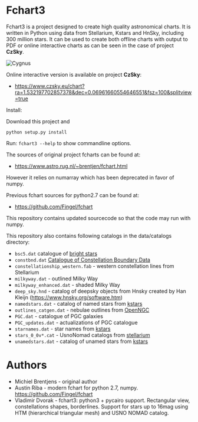# Fchart3

Fchart3 is a project designed to create high quality astronomical charts. It is written in Python using data from Stellarium, Kstars and HnSky, including 300 million stars. It can be used to create both offline charts with output to PDF or online interactive charts as can be seen in the case of project **CzSky**.

![Cygnus](https://user-images.githubusercontent.com/2523097/190871573-8e1746cb-2e02-460f-9017-e3788c36089f.png)


Online interactive version is available on project **CzSky**:

* https://www.czsky.eu/chart?ra=1.532197702857378&dec=0.06961660554646551&fsz=100&splitview=true

Install:

Download this project and

`python setup.py install`

Run: `fchart3 --help` to show commandline options.

The sources of original project fcharts can be found at:
* https://www.astro.rug.nl/~brentjen/fchart.html

However it relies on numarray which has been deprecated in favor of numpy.

Previous fchart sources for python2.7 can be found at:
* https://github.com/Fingel/fchart

This repository contains updated sourcecode so that the code may run with numpy.

This repository also contains following catalogs in the data/catalogs directory:

- `bsc5.dat` catalogue of [bright stars](http://tdc-www.harvard.edu/catalogs/bsc5.html)
- `constbnd.dat` [Catalogue of Constellation Boundary Data](http://cdsarc.u-strasbg.fr/viz-bin/Cat?VI/49#sRM2.2)
- `constellationship_western.fab` - western constellation lines from Stellarium
- `milkyway.dat` - outlined Milky Way
- `milkyway_enhanced.dat` - shaded Milky Way
- `deep_sky.hnd` - catalog of deepsky objects from Hnsky created by Han Kleijn (https://www.hnsky.org/software.htm)
- `namedstars.dat` - catalog of named stars from [kstars](https://edu.kde.org/kstars/)
- `outlines_catgen.dat` - nebulae outlines from [OpenNGC](https://github.com/mattiaverga/OpenNGC)
- `PGC.dat` - catalogue of PGC galaxies
- `PGC_updates.dat` - actualizations of PGC catalogue
- `starnames.dat` - star names from [kstars](https://edu.kde.org/kstars/)
- `stars_0_0v*.cat` - UsnoNomad catalogs from [stellarium](https://github.com/Stellarium)
- `unamedstars.dat` - catalog of unamed stars from [kstars](https://edu.kde.org/kstars/)

Authors
=======
* Michiel Brentjens - original author
* Austin Riba - modern fchart for python 2.7, numpy. https://github.com/Fingel/fchart
* Vladimir Dvorak - fchart3: python3 + pycairo support. Rectangular view, constellations shapes, borderlines. Support for stars up to 16mag using HTM (hierarchical triangular mesh) and USNO NOMAD catalog.
